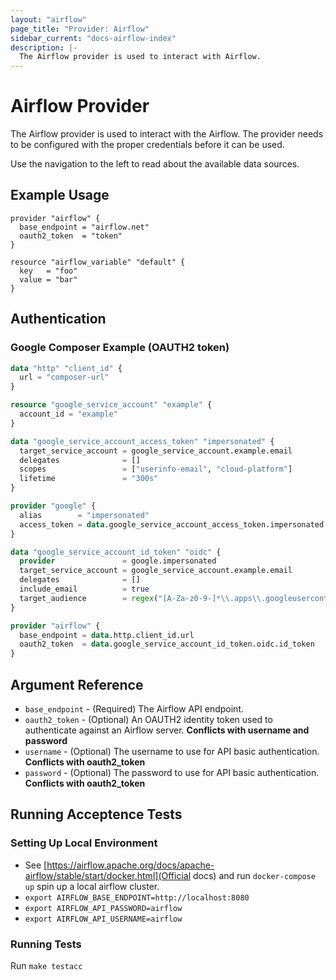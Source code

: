 ```yaml
---
layout: "airflow"
page_title: "Provider: Airflow"
sidebar_current: "docs-airflow-index"
description: |-
  The Airflow provider is used to interact with Airflow.
---
```


# Airflow Provider

The Airflow provider is used to interact with the Airflow. The
provider needs to be configured with the proper credentials before it can be
used.

Use the navigation to the left to read about the available data sources.

## Example Usage

```hcl
provider "airflow" {
  base_endpoint = "airflow.net"
  oauth2_token  = "token"
}

resource "airflow_variable" "default" {
  key   = "foo"
  value = "bar"
}
```

## Authentication

### Google Composer Example (OAUTH2 token)

```terraform
data "http" "client_id" {
  url = "composer-url"
}

resource "google_service_account" "example" {
  account_id = "example"
}

data "google_service_account_access_token" "impersonated" {
  target_service_account = google_service_account.example.email
  delegates              = []
  scopes                 = ["userinfo-email", "cloud-platform"]
  lifetime               = "300s"
}

provider "google" {
  alias        = "impersonated"
  access_token = data.google_service_account_access_token.impersonated.access_token
}

data "google_service_account_id_token" "oidc" {
  provider               = google.impersonated
  target_service_account = google_service_account.example.email
  delegates              = []
  include_email          = true
  target_audience        = regex("[A-Za-z0-9-]*\\.apps\\.googleusercontent\\.com", data.http.client_id.body)
}

provider "airflow" {
  base_endpoint = data.http.client_id.url
  oauth2_token  = data.google_service_account_id_token.oidc.id_token
}
```

## Argument Reference

- `base_endpoint` - (Required) The Airflow API endpoint.
- `oauth2_token` - (Optional) An OAUTH2 identity token used to authenticate against an Airflow server. **Conflicts with username and password**
- `username` - (Optional) The username to use for API basic authentication. **Conflicts with oauth2_token**
- `password` - (Optional) The password to use for API basic authentication. **Conflicts with oauth2_token**

## Running Acceptence Tests

### Setting Up Local Environment

- See [https://airflow.apache.org/docs/apache-airflow/stable/start/docker.html](Official docs) and run `docker-compose up` spin up a local airflow cluster.
- `export AIRFLOW_BASE_ENDPOINT=http://localhost:8080`
- `export AIRFLOW_API_PASSWORD=airflow`
- `export AIRFLOW_API_USERNAME=airflow`

### Running Tests

Run `make testacc`
